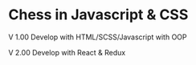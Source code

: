 Chess in Javascript & CSS
=====================

V 1.00
Develop with HTML/SCSS/Javascript with OOP

V 2.00
Develop with React & Redux